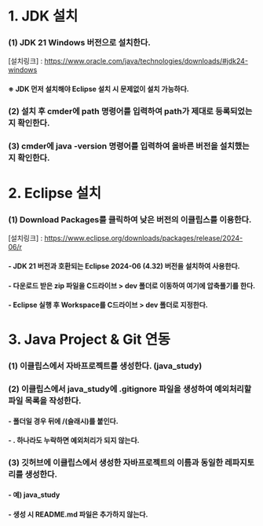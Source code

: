 # 1. JDK 설치
### (1) JDK 21 Windows 버전으로 설치한다.
[설치링크] : https://www.oracle.com/java/technologies/downloads/#jdk24-windows
#### ※ JDK 먼저 설치해야 Eclipse 설치 시 문제없이 설치 가능하다.
### (2) 설치 후 cmder에 path 명령어를 입력하여 path가 제대로 등록되었는지 확인한다.
### (3) cmder에 java -version 명령어를 입력하여 올바른 버전을 설치했는지 확인한다.

# 2. Eclipse 설치
### (1) Download Packages를 클릭하여 낮은 버전의 이클립스를 이용한다.
[설치링크] : https://www.eclipse.org/downloads/packages/release/2024-06/r
#### - JDK 21 버전과 호환되는 Eclipse 2024-06 (4.32) 버전을 설치하여 사용한다.
#### - 다운로드 받은 zip 파일을 C드라이브 > dev 폴더로 이동하여 여기에 압축풀기를 한다.
#### - Eclipse 실행 후 Workspace를 C드라이브 > dev 폴더로 지정한다.

# 3. Java Project & Git 연동
### (1) 이클립스에서 자바프로젝트를 생성한다. (java_study)
### (2) 이클립스에서 java_study에 .gitignore 파일을 생성하여 예외처리할 파일 목록을 작성한다.
#### - 폴더일 경우 뒤에 /(슬래시)를 붙인다.
#### - . 하나라도 누락하면 예외처리가 되지 않는다.
### (3) 깃허브에 이클립스에서 생성한 자바프로젝트의 이름과 동일한 레파지토리를 생성한다. 
#### - 예) java_study
#### - 생성 시 README.md 파일은 추가하지 않는다.
